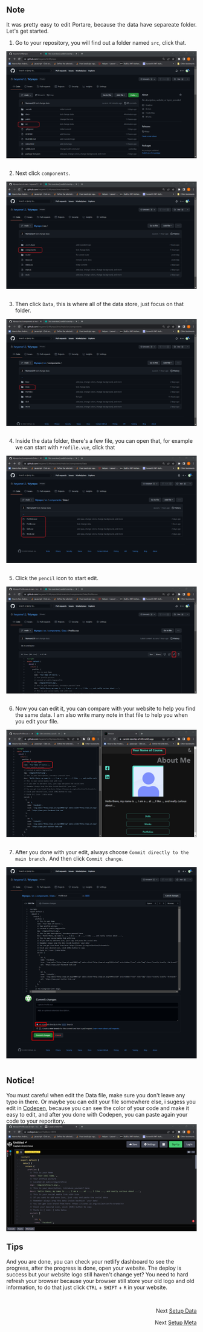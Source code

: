 ## Note
<p align="justify">
It was pretty easy to edit Portare, because the data have separeate folder. Let's get started.
</p>

1. Go to your repository, you will find out a folder named `src`, click that.
 <img src="https://github.com/Nemure231/portare/blob/main/docs/DATA_IMG/d1.png" align="center" />
<br><br>

2. Next click `components`.
 <img src="https://github.com/Nemure231/portare/blob/main/docs/DATA_IMG/d2.png" align="center" />
<br><br>

3. Then click `Data`, this is where all of the data store, just focus on that folder.
 <img src="https://github.com/Nemure231/portare/blob/main/docs/DATA_IMG/d3.png" align="center" />
<br><br>

4. Inside the data folder, there's a few file, you can open that, for example we can start with `Profile.vue`, click that
 <img src="https://github.com/Nemure231/portare/blob/main/docs/DATA_IMG/d4.png" align="center" />
<br><br>

5. Click the `pencil` icon to start edit.
 <img src="https://github.com/Nemure231/portare/blob/main/docs/DATA_IMG/d5.png" align="center" />
<br><br>

6. Now you can edit it, you can compare with your website to help you find the same data. I am also write many note in that file to help you when you edit your file. 
 <img src="https://github.com/Nemure231/portare/blob/main/docs/DATA_IMG/d6.png" align="center" />
<br><br>

7. After you done with your edit, always choose `Commit directly to the main branch.` And then click `Commit change`.
 <img src="https://github.com/Nemure231/portare/blob/main/docs/DATA_IMG/d7.png" align="center" />
<br><br>

## Notice!
You must careful when edit the Data file, make sure you don't leave any typo in there. Or maybe you can edit your file somewhere else, i sugess you edit in [Codepen](https://codepen.io/pen/?editors=), because you can see the color of your code and make it easy to edit, and after you done with Codepen, you can paste again your code to your reporitory.
<img src="https://github.com/Nemure231/portare/blob/main/docs/DATA_IMG/d8.png" align="center" />

## Tips
And you are done, you can check your netlify dashboard to see the progress, after the progress is done, open your website. The deploy is success but your website logo still haven't change yet? You need to hard refresh your browser because your browser still store your old logo and old information, to do that just click `CTRL` + `SHIFT` + `R` in your website.


<br>
<p align="right">Next
  <a align="right" href="https://github.com/Nemure231/portare/blob/main/docs/mETUP_DATA.md">
    Setup Data
  </a>
</p>
<p align="right">Next
  <a align="right" href="https://github.com/Nemure231/portare/blob/main/docs/mETUP_COLOR.md">
    Setup Meta
  </a>
</p>

